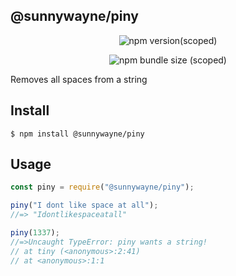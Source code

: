 ## @sunnywayne/piny
<p align="center">
  <img src="https://img.shields.io/npm/v/%40sunnywayne/piny" alt="npm version(scoped)">
</p>



<p align="center">
  <img src="https://img.shields.io/bundlephobia/min/%40sunnywayne/piny" alt="npm bundle size (scoped)">
</p>

Removes all spaces from a string

## Install

```
$ npm install @sunnywayne/piny
```

## Usage

```javascript
const piny = require("@sunnywayne/piny");

piny("I dont like space at all");
//=> "Idontlikespaceatall"

piny(1337);
//=>Uncaught TypeError: piny wants a string!
// at tiny (<anonymous>:2:41)
// at <anonymous>:1:1

```